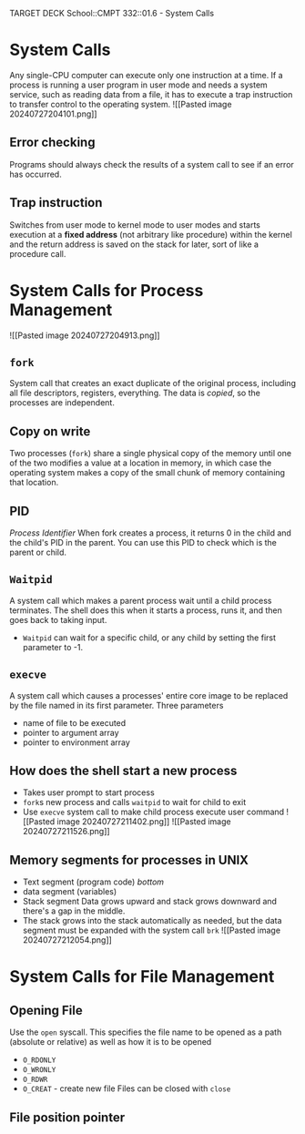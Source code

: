 TARGET DECK
School::CMPT 332::01.6 - System Calls

# System Calls <!--fc-->
Any single-CPU computer can execute only one instruction at a time. If a process is running a user program in user mode and needs a system service, such as reading data from a file, it has to execute a trap instruction to transfer control to the operating system.
![[Pasted image 20240727204101.png]]
<!--ID: 1722175906399-->



## Error checking <!--fc-->
Programs should always check the results of a system call to see if an error has occurred.
<!--ID: 1722175906404-->


## Trap instruction <!--fc-->
Switches from user mode to kernel mode to user modes and starts execution at a **fixed address** (not arbitrary like procedure) within the kernel and the return address is saved on the stack for later, sort of like a procedure call.
<!--ID: 1722175906408-->


# System Calls for Process Management
![[Pasted image 20240727204913.png]]

## `fork` <!--fc-->
System call that creates an exact duplicate of the original process, including all file descriptors, registers, everything.
The data is *copied*, so the processes are independent.
<!--ID: 1722175906413-->


## Copy on write <!--fc-->
Two processes (`fork`) share a single physical copy of the memory until one of the two modifies a value at a location in memory, in which case the operating system makes a copy of the small chunk of memory containing that location.
<!--ID: 1722175906416-->


## PID <!--fc-->
*Process Identifier*
When fork creates a process, it returns 0 in the child and the child's PID in the parent. You can use this PID to check which is the parent or child.
<!--ID: 1722175906428-->


## `Waitpid` <!--fc-->
A system call which makes a parent process wait until a child process terminates.
The shell does this when it starts a process, runs it, and then goes back to taking input.
- `Waitpid` can wait for a specific child, or any child by setting the first parameter to -1.
<!--ID: 1722175906438-->


## `execve` <!--fc-->
A system call which causes a processes' entire core image to be replaced by the file named in its first parameter.
Three parameters
- name of file to be executed
- pointer to argument array
- pointer to environment array
<!--ID: 1722175906447-->


## How does the shell start a new process <!--fc-->
- Takes user prompt to start process
- `fork`s new process and calls `waitpid` to wait for child to exit
- Use `execve` system call to make child process execute user command
![[Pasted image 20240727211402.png]]
![[Pasted image 20240727211526.png]]
<!--ID: 1722175906454-->


## Memory segments for processes in UNIX <!--fc-->
- Text segment (program code) *bottom*
- data segment (variables) 
- Stack segment
Data grows upward and stack grows downward and there's a gap in the middle.
- The stack grows into the stack automatically as needed, but the data segment must be expanded with the system call `brk`
![[Pasted image 20240727212054.png]]
<!--ID: 1722175906459-->



# System Calls for File Management

## Opening File <!--fc-->
Use the `open` syscall.
This specifies the file name to be opened as a path (absolute or relative) as well as how it is to be opened
- `O_RDONLY`
- `O_WRONLY`
- `O_RDWR`
- `O_CREAT` - create new file
Files can be closed with `close`
<!--ID: 1722176545138-->


## File position pointer <!--fc-->